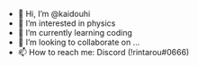 - 👋 Hi, I’m @kaidouhi
- 👀 I’m interested in physics
- 🌱 I’m currently learning coding
- 💞️ I’m looking to collaborate on ...
- 📫 How to reach me: Discord (!rintarou#0666)

<!---
kaidouhi/kaidouhi is a ✨ special ✨ repository because its `README.md` (this file) appears on your GitHub profile.
You can click the Preview link to take a look at your changes.
--->

